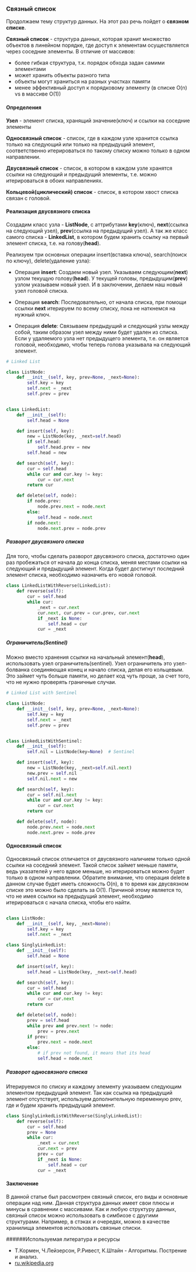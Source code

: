 ### Связный список

Продолжаем тему структур данных. На этот раз речь пойдет о **связном списке**.

**Связный список** - структура данных, которая хранит множество объектов в линейном порядке, где доступ к элементам осуществляется через соседние элементы. 
В отличие от массивов:
- более гибкая структура, т.к. порядок обхода задан самими элементами
- может хранить объекты разного типа
- объекты могут храниться на разных участках памяти  
- менее эффективный доступ к порядковому элементу (в списке O(n) vs в массиве O(1))

#### Определения
**Узел** - элемент списка, хранящий значение(ключ) и ссылки на соседние элементы

**Односвязный список** - список, где в каждом узле хранится ссылка только на следующий или только на предыдущий элемент,
соответственно итерироваться по такому списку можно только в одном направлении.

**Двусвязный список** - список, в котором в каждом узле хранятся ссылки на следующий и предыдущий элементы, 
т.е. можно итерироваться в обоих направлениях.

**Кольцевой(циклический) список** - список, в котором хвост списка связан с головой.

#### Реализация двусвязного списка

Создадим класс узла - **ListNode**, с аттрибутами **key**(ключ), 
**next**(ссылка на следующий узел), **prev**(ссылка на предыдущий узел).
А так же класс самого списка -  **LinkedList**, в котором будем хранить ссылку на первый элемент списка, т.е. на голову(**head**).

Реализуем три основных операции insert(вставка ключа), search(поиск по ключу), delete(удаление узла):

- Операция **insert**:
Создаем новый узел. Указываем следующим(**next**) узлом текущую голову(**head**). У текущей головы, предыдущим(**prev**) узлом указываем новый узел. И в заключении, делаем наш новый узел головой списка.

- Операция **search**:
Последовательно, от начала списка, при помощи ссылки **next** итерируем по всему списку, пока не наткнемся на нужный ключ. 

- Операция **delete**:
Связываем предыдущий и следующий узлы между собой, таким образом узел между ними будет удален из списка. 
Если у удаляемого узла нет предыдущего элемента, т.е. он является головой, необходимо, чтобы теперь голова указывала на следующий элемент.

```python
# Linked List

class ListNode:
    def __init__(self, key, prev=None, _next=None):
        self.key = key
        self.next = _next
        self.prev = prev


class LinkedList:
    def __init__(self):
        self.head = None

    def insert(self, key):
        new = ListNode(key, _next=self.head)
        if self.head:
            self.head.prev = new
        self.head = new

    def search(self, key):
        cur = self.head
        while cur and cur.key != key:
            cur = cur.next
        return cur

    def delete(self, node):
        if node.prev:
            node.prev.next = node.next
        else:
            self.head = node.next
        if node.next:
            node.next.prev = node.prev
```

##### Разворот двусвязного списка
Для того, чтобы сделать разворот двусвязного списка, достаточно один раз пробежаться 
от начала до конца списка, меняя местами ссылки на следующий и предыдущий элемент. 
Когда будет достигнут последний элемент списка, необходимо назначить его новой головой.

```python
class LinkedListWithReverse(LinkedList):
    def reverse(self):
        cur = self.head
        while cur:
            _next = cur.next
            cur.next, cur.prev = cur.prev, cur.next
            if _next is None:
                self.head = cur
            cur = _next
```

##### Ограничитель(Sentinel)
Можно вместо хранения ссылки на начальный элемент(**head**), использовать узел ограничитель(sentinel). 
Узел ограничитель это узел-болванка соединяющая конец и начало списка, делая его кольцевым.
Это займет чуть больше памяти, но делает код чуть проще, за счет того, что не нужно проверять граничные случаи.



```python
# Linked List with Sentinel

class ListNode:
    def __init__(self, key, prev=None, _next=None):
        self.key = key
        self.next = _next
        self.prev = prev


class LinkedListWithSentinel:
    def __init__(self):
        self.nil = ListNode(key=None)  # Sentinel

    def insert(self, key):
        new = ListNode(key, _next=self.nil.next)
        new.prev = self.nil
        self.nil.next = new

    def search(self, key):
        cur = self.nil.next
        while cur and cur.key != key:
            cur = cur.next
        return cur

    def delete(self, node):
        node.prev.next = node.next
        node.next.prev = node.prev
```

#### Односвязный список

Односвязный список отличается от двусвязного наличием только одной ссылки на соседний элемент. 
Такой список займет меньше памяти, ведь указателей у него вдвое меньше, 
но итерироваться можно будет только в одном направлении. 
Обратите внимание, что операция delete в данном случае будет иметь сложность O(n), 
в то время как двусвязном списке это можно было сделать за  О(1). 
Причиной этому является то, что не имея ссылки на предыдущий элемент, 
необходимо итерироваться с начала списка, чтобы его найти.

```python

class ListNode:
    def __init__(self, key, _next=None):
        self.key = key
        self.next = _next

class SinglyLinkedList:
    def __init__(self):
        self.head = None

    def insert(self, key):
        self.head = ListNode(key, _next=self.head)

    def search(self, key):
        cur = self.head
        while cur and cur.key != key:
            cur = cur.next
        return cur

    def delete(self, node):
        prev = self.head
        while prev and prev.next != node:
            prev = prev.next
        if prev:
            prev.next = node.next
        else:
            # if prev not found, it means that its head
            self.head = node.next

```


##### Разворот односвязного списка
Итерируемся по списку и каждому элементу указываем следующим элементом предыдущий элемент.
Так как ссылка на предыдущий элемент отсутствует, используем дополнительную переменную prev, 
где и будем хранить предыдущий элемент.

```python
class SinglyLinkedListWithReverse(SinglyLinkedList):
    def reverse(self):
        cur = self.head
        prev = None
        while cur:
            _next = cur.next
            cur.next = prev
            prev = cur
            if _next is None:
                self.head = cur
            cur = _next
```


#### Заключение

В данной статье был рассмотрен связный список, его виды и основные операции над ним.
Данная структура данных имеет свои плюсы и минусы в сравнении с массивами.
Как и любую структуру данных, связный список можно использовать в симбиозе с другими структурами.
Например, в стэках и очередях, можно в качестве хранилища элементов использовать связные списки.

######Используемая литература и ресурсы
* Т.Кормен, Ч.Лейзерсон, Р.Ривест, К.Штайн - Алгоритмы. Пострение и анализ.
* [ru.wikipedia.org](https://ru.wikipedia.org/wiki/%D0%A1%D0%B2%D1%8F%D0%B7%D0%BD%D1%8B%D0%B9_%D1%81%D0%BF%D0%B8%D1%81%D0%BE%D0%BA)
